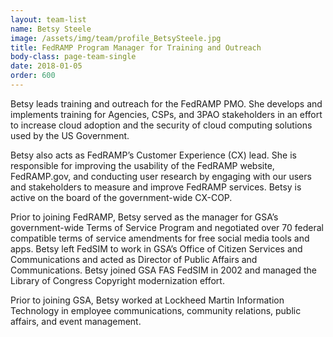 ```yaml
---
layout: team-list
name: Betsy Steele
image: /assets/img/team/profile_BetsySteele.jpg
title: FedRAMP Program Manager for Training and Outreach
body-class: page-team-single
date: 2018-01-05
order: 600
---
```

Betsy leads training and outreach for the FedRAMP PMO. She develops and implements training for Agencies, CSPs, and 3PAO stakeholders in an effort to increase cloud adoption and the security of cloud computing solutions used by the US Government.

Betsy also acts as FedRAMP’s Customer Experience (CX) lead. She is responsible for improving the usability of the FedRAMP website, FedRAMP.gov, and conducting user research by engaging with our users and stakeholders to measure and improve FedRAMP services. Betsy is active on the board of the government-wide CX-COP.

Prior to joining FedRAMP, Betsy served as the manager for GSA’s government-wide Terms of Service Program and negotiated over 70 federal compatible terms of service amendments for free social media tools and apps. Betsy left FedSIM to work in GSA’s Office of Citizen Services and Communications and acted as Director of Public Affairs and Communications. Betsy joined GSA FAS FedSIM in 2002 and managed the Library of Congress Copyright modernization effort.

Prior to joining GSA, Betsy worked at Lockheed Martin Information Technology in employee communications, community relations, public affairs, and event management.
